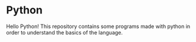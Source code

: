 # Python
Hello Python! This repository contains some programs made with python in order to understand the basics of the language.
